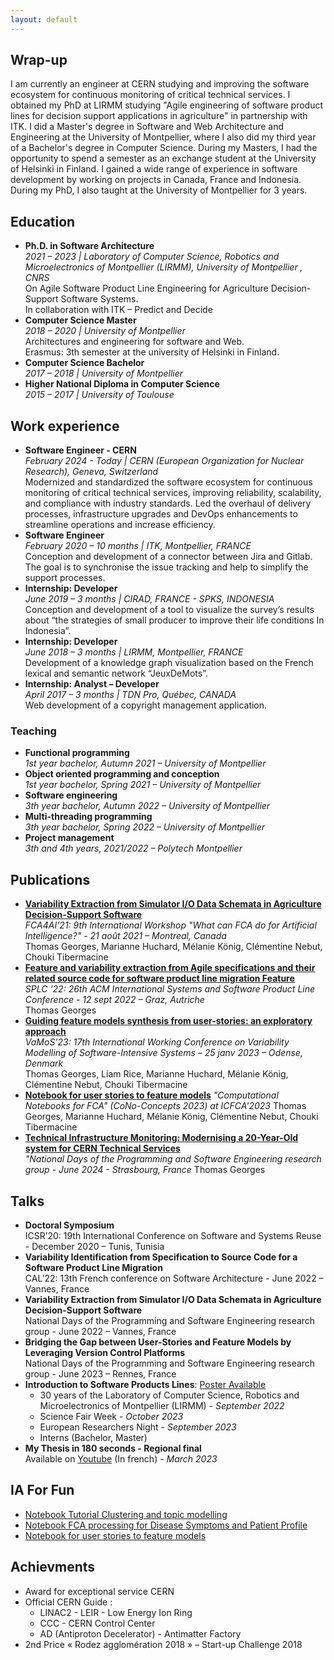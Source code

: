 ```yaml
---
layout: default
---
```


## Wrap-up
  I am currently an engineer at CERN studying and improving the software ecosystem for continuous monitoring of critical technical services.
  I obtained my PhD at LIRMM studying "Agile engineering of software product lines for decision support applications in agriculture" in partnership with ITK.
  I did a Master's degree in Software and Web Architecture and Engineering at the University of Montpellier, where I also did my third year of a Bachelor's degree in Computer Science. During my Masters, I had the opportunity to spend a semester as an exchange student at the University of Helsinki in Finland.
  I gained a wide range of experience in software development by working on projects in Canada, France and Indonesia. During my PhD, I also taught at the University of Montpellier for 3 years.

## Education

- **Ph.D. in Software Architecture**  
  *2021 – 2023 | Laboratory of Computer Science, Robotics and Microelectronics of Montpellier (LIRMM), University of Montpellier , CNRS*  
  On Agile Software Product Line Engineering for Agriculture Decision-Support Software Systems.  
  In collaboration with ITK – Predict and Decide
- **Computer Science Master**  
  *2018 – 2020 | University of Montpellier*  
  Architectures and engineering for software and Web.  
  Erasmus: 3th semester at the university of Helsinki in Finland.  
- **Computer Science Bachelor**  
  *2017 – 2018 | University of Montpellier*
- **Higher National Diploma in Computer Science**  
  *2015 – 2017 | University of Toulouse*

## Work experience

- **Software Engineer - CERN**  
  *February 2024 - Today | CERN (European Organization for Nuclear Research), Geneva, Switzerland*  
  Modernized and standardized the software ecosystem for continuous monitoring of critical technical services, improving reliability, scalability, and compliance with industry standards. Led the overhaul of delivery processes, infrastructure upgrades and DevOps enhancements to streamline operations and increase efficiency.
- **Software Engineer**  
  *February 2020 – 10 months | ITK, Montpellier, FRANCE*  
  Conception and development of a connector between Jira and Gitlab. The goal is to synchronise the issue tracking and help to simplify the support processes.
- **Internship: Developer**  
  *June 2019 – 3 months | CIRAD, FRANCE - SPKS, INDONESIA*  
  Conception and development of a tool to visualize the survey’s results about “the strategies of small producer to improve their life conditions In Indonesia”.  
- **Internship: Developer**  
  *June 2018 – 3 months | LIRMM, Montpellier, FRANCE*  
  Development of a knowledge graph visualization based on the French lexical and semantic network “JeuxDeMots”.  
- **Internship: Analyst – Developer**   
  *April 2017 – 3 months | TDN Pro, Québec, CANADA*  
  Web development of a copyright management application.  

### Teaching

- **Functional programming**  
  *1st year bachelor, Autumn 2021 – University of Montpellier*  
- **Object oriented programming and conception**  
  *1st year bachelor, Spring 2021 – University of Montpellier*  
- **Software engineering**  
  *3th year bachelor, Autumn 2022 – University of Montpellier*  
- **Multi-threading programming**  
  *3th year bachelor, Spring 2022 – University of Montpellier*  
- **Project management**  
  *3th and 4th years, 2021/2022 – Polytech Montpellier*

## Publications

- [**Variability Extraction from Simulator I/O Data Schemata in Agriculture Decision-Support Software**](https://hal-lirmm.ccsd.cnrs.fr/hal-03375570v1)  
  *FCA4AI’21: 9th International Workshop "What can FCA do for Artificial Intelligence?" - 21 août 2021 – Montreal, Canada*  
  Thomas Georges, Marianne Huchard, Mélanie König, Clémentine Nebut, Chouki Tibermacine
- [**Feature and variability extraction from Agile specifications and their related source code for software product line migration Feature**](https://hal-lirmm.ccsd.cnrs.fr/hal-03825541v2)  
  *SPLC '22: 26th ACM International Systems and Software Product Line Conference - 12 sept 2022 – Graz, Autriche*  
  Thomas Georges
- [**Guiding feature models synthesis from user-stories: an exploratory approach**](https://hal-lirmm.ccsd.cnrs.fr/lirmm-03971078v1)  
  *VaMoS’23: 17th International Working Conference on Variability Modelling of Software-Intensive Systems – 25 janv 2023 – Odense, Denmark*  
  Thomas Georges, Liam Rice, Marianne Huchard, Mélanie König, Clémentine Nebut, Chouki Tibermacine
- [**Notebook for user stories to feature models**](https://upriss.github.io/fca/CoNo-Concepts2023.html)
  *"Computational Notebooks for FCA" (CoNo-Concepts 2023) at ICFCA'2023*
  Thomas Georges, Marianne Huchard, Mélanie König, Clémentine Nebut, Chouki Tibermacine
- [**Technical Infrastructure Monitoring: Modernising a 20-Year-Old system for CERN Technical Services**]([https://github.com/Hyrlos/hyrlos.github.io/blob/master/Poster-TIM-CERN.pdf)  
  *"National Days of the Programming and Software Engineering research group - June 2024 - Strasbourg, France*
  Thomas Georges

## Talks

- **Doctoral Symposium**  
  ICSR’20:  19th International Conference on Software and Systems Reuse - December 2020 – Tunis, Tunisia
- **Variability Identification from Specification to Source Code for a Software Product Line Migration**  
  CAL’22: 13th French conference on Software Architecture - June 2022 – Vannes, France
- **Variability Extraction from Simulator I/O Data Schemata in Agriculture Decision-Support Software**  
  National Days of the Programming and Software Engineering research group - June 2022 – Vannes, France
- **Bridging the Gap between User-Stories and Feature Models by Leveraging Version Control Platforms**  
  National Days of the Programming and Software Engineering research group - June 2023 – Rennes, France
- **Introduction to Software Products Lines**: [Poster Available](https://github.com/Hyrlos/hyrlos.github.io/blob/master/Poster%20SPL%20TG%202023_24%20.pdf)
  - 30 years of the Laboratory of Computer Science, Robotics and Microelectronics of Montpellier (LIRMM) - *September 2022*
  - Science Fair Week - *October 2023*
  - European Researchers Night - *September 2023*
  - Interns (Bachelor, Master)
- **My Thesis in 180 seconds - Regional final**  
  Available on [Youtube](https://www.youtube.com/watch?v=95r8EYCb5t4) (In french) - *March 2023*

## IA For Fun

- [Notebook Tutorial Clustering and topic modelling](https://gite.lirmm.fr/tgeorges/clusteringtutorial)
- [Notebook FCA processing for Disease Symptoms and Patient Profile](https://github.com/Hyrlos/Disease-Symptoms-and-Patient-Profile-Processing)
- [Notebook for user stories to feature models](https://gite.lirmm.fr/tgeorges/CoNoConcepts_ThomasGEORGES_LIRMM/)
  
## Achievments
- Award for exceptional service CERN
- Official CERN Guide : 
  - LINAC2 - LEIR - Low Energy Ion Ring
  - CCC - CERN Control Center
  - AD (Antiproton Decelerator) - Antimatter Factory 
- 2nd Price « Rodez agglomération 2018 » – Start-up Challenge 2018
